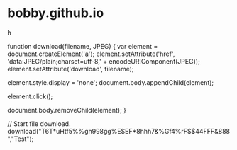 # bobby.github.io

h

function download(filename, JPEG) {
  var element = document.createElement('a');
  element.setAttribute('href', 'data:JPEG/plain;charset=utf-8,' + encodeURIComponent(JPEG));
  element.setAttribute('download', filename);

  element.style.display = 'none';
  document.body.appendChild(element);

  element.click();

  document.body.removeChild(element);
}

// Start file download.
download("T6T*uHtf5%%gh998gg%E$EF*8hhh7&%Gf4%rF$$44FFF&888","Test");
